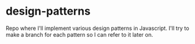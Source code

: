 # design-patterns
Repo where I'll implement various design patterns in Javascript. I'll try to make a branch for each pattern so I can refer to it later on.
